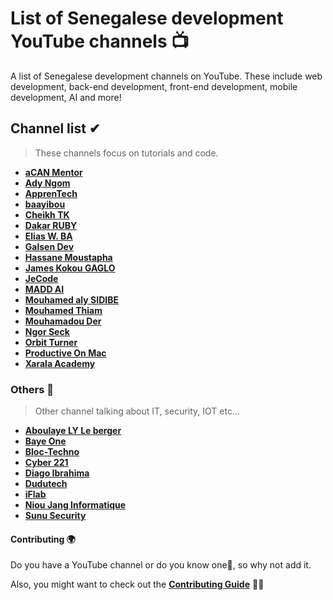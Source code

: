 # List of Senegalese development YouTube channels 📺

A list of Senegalese development channels on YouTube. These include web development, back-end development, front-end development, mobile development, AI and more!

## Channel list ✔

> These channels focus on tutorials and code.

* **[aCAN Mentor](https://www.youtube.com/channel/UCNLda7VaWLfKrPA4uunFVjg)**
* **[Ady Ngom](https://www.youtube.com/user/adytouba)**
* **[ApprenTech](https://www.youtube.com/channel/UCE_ZKSHpebKvh6uEzkRW9FQ)**
* **[baayibou](https://www.youtube.com/channel/UCVKTpAvflvMr379LVBfs82A)**
* **[Cheikh TK](https://www.youtube.com/channel/UCFbdlx44JOBDh41-ruUb0Eg)**
* **[Dakar RUBY](https://www.youtube.com/channel/UCcG2adsEO9uBxFye3ZS6qrw)**
* **[Elias W. BA](https://www.youtube.com/channel/UCHJfgo-twozt9nNq0XplU_g)**
* **[Galsen Dev](https://www.youtube.com/channel/UCw0TqM96VksbRMgcafdUVSQ)**
* **[Hassane Moustapha](https://www.youtube.com/user/MrHkairi)**
* **[James Kokou GAGLO](https://www.youtube.com/channel/UCLf28QwKUmINeUqjxR3bK0w)**
* **[JeCode](https://www.youtube.com/channel/UChazX8d8twXQZ21MpxoHRBA)**
* **[MADD AI](https://www.youtube.com/channel/UCA-if5ueDAWvtZ161CH8yzQ)**
* **[Mouhamed aly SIDIBE](https://www.youtube.com/channel/UC-Rak9WhKgjARd5NwyYzdlQ)**
* **[Mouhamed Thiam](https://www.youtube.com/channel/UCFp5f1TxumMV3g4H2lirYaA)**
* **[Mouhamadou Der](https://www.youtube.com/user/derkhadim)**
* **[Ngor Seck](https://www.youtube.com/channel/UCju7C4DmUvrAzeAnTn-rCfw)**
* **[Orbit Turner](https://www.youtube.com/channel/UC2Y1r60Mh_IWZGoIC_8rDhg)**
* **[Productive On Mac](https://www.youtube.com/channel/UC_kwMczpaKVu2pG0JZJORQw)**
* **[Xarala Academy](https://www.youtube.com/channel/UCtzF4GCqstzrc6UWUNjlQiQ)**

### Others 📁

> Other channel talking about IT, security, IOT etc...

* **[Aboulaye LY Le berger](https://www.youtube.com/channel/UCLJce0Zphs61fmjQfVI4rlw)**
* **[Baye One](https://www.youtube.com/channel/UCCQ2nMBMxdaQ0qjSBl9vj5A)**
* **[Bloc-Techno](https://www.youtube.com/user/ThePipa00)**
* **[Cyber 221](https://www.youtube.com/channel/UCdc-nYql6rLRauKb8BXQkHw)**
* **[Diago Ibrahima](https://www.youtube.com/channel/UCSgQIvviSJxLwGPS3sgcnlA)**
* **[Dudutech](https://www.youtube.com/channel/UCAxIyfPFUcfzTe-SQ_QPX6g)**
* **[iFlab](https://www.youtube.com/channel/UCgQa4dk7EsH937CT3wOodWQ)**
* **[Niou Jang Informatique](https://www.youtube.com/channel/UCTweGeIUC_RLBB5HZMheXUA)**
* **[Sunu Security](https://www.youtube.com/channel/UCMGNNtDYQUjVGKKVyTdpgsQ)**

#### Contributing 🌍

Do you have a YouTube channel or do you know one🤔, so why not add it.

Also, you might want to check out the **[Contributing Guide](https://github.com/daoodaba975/senegal-YouTuber-Dev-List/blob/master/CONTRIBUTING.md)** 🤝🏾
